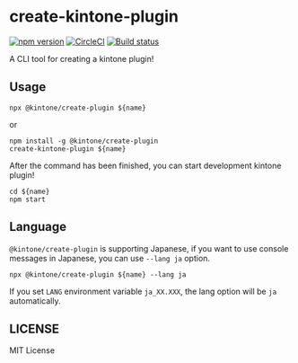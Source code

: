 # create-kintone-plugin

[![npm version](https://badge.fury.io/js/%40kintone%2Fcreate-plugin.svg)](https://badge.fury.io/js/%40kintone%2Fcreate-plugin)
[![CircleCI](https://circleci.com/gh/kintone/create-plugin.svg?style=shield)](https://circleci.com/gh/kintone/create-plugin)
[![Build status](https://ci.appveyor.com/api/projects/status/8yw1p1qntqlgg6v5?svg=true)](https://ci.appveyor.com/project/koba04/create-plugin)

A CLI tool for creating a kintone plugin!

## Usage

```
npx @kintone/create-plugin ${name}
```

or

```
npm install -g @kintone/create-plugin
create-kintone-plugin ${name}
```

After the command has been finished, you can start development kintone plugin!

```
cd ${name}
npm start
```

## Language

`@kintone/create-plugin` is supporting Japanese,
if you want to use console messages in Japanese, you can use `--lang ja` option.

```
npx @kintone/create-plugin ${name} --lang ja
```

If you set `LANG` environment variable `ja_XX.XXX`, the lang option will be `ja` automatically.

## LICENSE

MIT License
